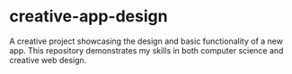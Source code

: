 # creative-app-design
A creative project showcasing the design and basic functionality of a new app. This repository demonstrates my skills in both computer science and creative web design.
